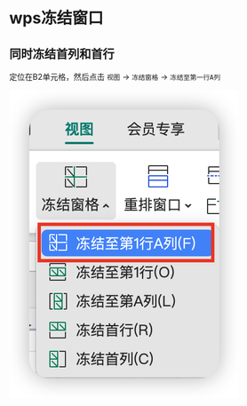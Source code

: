 # wps冻结窗口

## 同时冻结首列和首行

定位在B2单元格，然后点击 `视图` -> `冻结窗格` -> `冻结至第一行A列`

![iShot_2024-05-11_14.51.46](https://raw.githubusercontent.com/pptfz/picgo-images/master/img/iShot_2024-05-11_14.51.46.png)